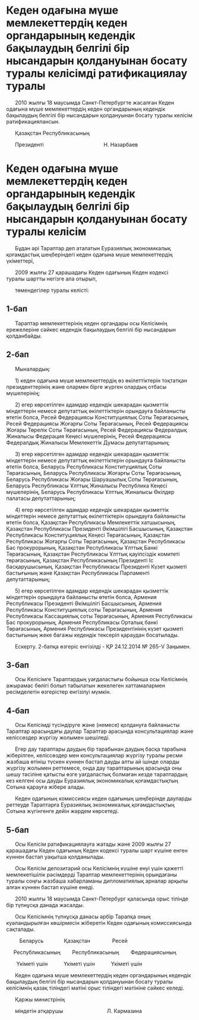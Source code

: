# Кеден одағына мүше мемлекеттердің кеден органдарының кедендік бақылаудың белгілі бір нысандарын қолдануынан босату туралы келісімді ратификациялау туралы

      2010 жылғы 18 маусымда Санкт-Петербургте жасалған Кеден одағына мүше мемлекеттердің кеден органдарының кедендік бақылаудың белгілі бір нысандарын қолдануынан босату туралы келісім ратификациялансын.

      Қазақстан Республикасының

      Президенті                                         Н. Назарбаев

# Кеден одағына мүше мемлекеттердің кеден органдарының кедендік бақылаудың белгілі бір нысандарын қолдануынан босату туралы келісім

      Бұдан әрі Тараптар деп аталатын Еуразиялық экономикалық қоғамдастық шеңберіндегі кеден одағына мүше мемлекеттердің үкіметтері,

      2009 жылғы 27 қарашадағы Кеден одағының Кеден кодексі туралы шартты негізге ала отырып,

      төмендегілер туралы келісті:

## 1-бап

      Тараптар мемлекеттерінің кеден органдары осы Келісімнің ережелеріне сәйкес кедендік бақылаудың белгілі бір нысандарын қолданбайды.

## 2-бап

      Мыналардың:

      1) кеден одағына мүше мемлекеттердің өз өкілеттіктерін тоқтатқан президенттерінің және олармен бірге жүрген олардың отбасы мүшелерінің;

      2) егер көрсетілген адамдар кедендік шекарадан қызметтік міндеттерін немесе депутаттық өкілеттіктерін орындауға байланысты өтетін болса, Ресей Федерациясы Конституциялық Соты Төрағасының, Ресей Федерациясы Жоғарғы Соты Төрағасының, Ресей Федерациясы Жоғары Төрелік Соты Төрағасының, Ресей Федерациясы Федералдық Жиналысы Федерация Кеңесі мүшелерінің, Ресей Федерациясы Федералдық Жиналысы Мемлекеттік Думасы депутаттарының;

      3) егер көрсетілген адамдар кедендік шекарадан қызметтік міндеттерін немесе депутаттық өкілеттіктерін орындауға байланысты өтетін болса, Беларусь Республикасы Конституциялық Соты Төрағасының, Беларусь Республикасы Жоғарғы Соты Төрағасының, Беларусь Республикасы Жоғары Шаруашылық Соты Төрағасының, Беларусь Республикасы Ұлттық Жиналысы Республика Кеңесі мүшелерінің, Беларусь Республикасы Ұлттық Жиналысы Өкілдер палатасы депутаттарының;

      4) егер көрсетілген адамдар кедендік шекарадан қызметтік міндеттерін немесе депутаттық өкілеттіктерін орындауға байланысты өтетін болса, Қазақстан Республикасы Мемлекеттік хатшысының, Қазақстан Республикасы Президенті Әкімшілігі Басшысының, Қазақстан Республикасы Конституциялық Кеңесі Төрағасының, Қазақстан Республикасы Жоғарғы Соты Төрағасының, Қазақстан Республикасы Бас прокурорының, Қазақстан Республикасы Ұлттық Банкі Төрағасының, Қазақстан Республикасы Ұлттық қауіпсіздік комитеті төрағасының, Қазақстан Республикасының Президенті Іс басқарушысының, Қазақстан Республикасы Президенті Күзет қызметі бастығының және Қазақстан Республикасы Парламенті депутаттарының;

      5) егер көрсетілген адамдар кедендік шекарадан қызметтік міндеттерін орындауға байланысты өтетін болса, Армения Республикасы Президенті Әкімшілігі Басшысының, Армения Республикасы Конституциялық соты Төрағасының, Армения Республикасы Кассациялық соты Төрағасының, Армения Республикасы Бас прокурорының, Армения Республикасы Орталық банкі Төрағасының, Армения Республикасы Президентінінің күзет қызметі бастығының жеке багажы кедендік тексеріп қараудан босатылады.

      Ескерту. 2-бапқа өзгеріс енгізілді - ҚР 24.12.2014 № 265-V Заңымен.

## 3-бап

      Осы Келісімге Тараптардың уағдаластығы бойынша осы Келісімнің ажырамас бөлігі болып табылатын жекелеген хаттамалармен ресімделетін өзгерістер енгізілуі мүмкін.

## 4-бап

      Осы Келісімді түсіндіруге және (немесе) қолдануға байланысты Тараптар арасындағы даулар Тараптар арасында консультациялар және келіссөздер жүргізу жолымен шешіледі.

      Егер дау тараптары даудың бір тарабынан даудың басқа тарабына жіберілген, келіссөздер мен консультациялар жүргізу туралы ресми жазбаша өтініш түскен күннен бастап дауды алты ай ішінде оларды жүргізу жолымен реттемесе, онда дау тараптарының арасында оны шешу тәсіліне қатысты өзге уағдаластық болмаған кезде тараптардың кез келгені осы дауды Еуразиялық экономикалық қоғамдастықтың Сотына қарауға жібере алады.

      Кеден одағының комиссиясы кеден одағының шеңберінде дауларды реттеуде Тараптарға Еуразиялық экономикалық қоғамдастықтың Сотына жүгінгенге дейін жәрдем көрсетеді.

## 5-бап

      Осы Келісім ратификациялауға жатады және 2009 жылғы 27 қарашадағы Кеден одағының Кеден кодексі туралы шарт күшіне енген күннен бастап уақытша қолданылады.

      Осы Келісім депозитарий осы Келісімнің күшіне енуі үшін қажетті мемлекетішілік рәсімдерді Тараптар мемлекеттерінің орындағаны туралы соңғы жазбаша хабарламаны дипломатиялық арналар арқылы алған күннен бастап күшіне енеді.

      2010 жылғы 18 маусымда Санкт-Петербург қаласында орыс тілінде бір түпнұсқа данада жасалды.

      Осы Келісімнің түпнұсқа данасы әрбір Тарапқа оның куәландырылған көшірмесін жіберетін Кеден одағының комиссиясында сақталады.

         Беларусь              Қазақстан               Ресей

     Республикасының        Республикасының        Федерациясының

       Үкіметі үшін           Үкіметі үшін           Үкіметі үшін

      Кеден одағына мүше мемлекеттердің кеден органдарының кедендік бақылаудың белгілі бір нысандарын қолдануынан босату туралы келісімнің қазақ тіліндегі мәтіні орыс тіліндегі мәтініне сәйкес келеді.

      Қаржы министрінің

      міндетін атқарушы                              Л. Кармазина

